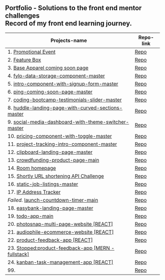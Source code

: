## Portfolio - Solutions to the front end mentor challenges <br/>Record of my front end learning journey.

| Projects-name | Repo-link |
| ------------- | ------------- |
| 1. [Promotional Event](https://junjiequan.github.io/projects/pricebox/)  | [Repo](https://github.com/junjiequan/projects/tree/main/pricebox)  |
| 2. [Feature Box](https://https://junjiequan.github.io/projects/pricebox/.github.io/projects/Featurebox/) | [Repo](https://github.com/junjiequan/projects/tree/main/Featurebox)  |
| 3. [Base Apparel coming soon page](https://junjiequan.github.io/projects/BeautyMain/index.html) | [Repo](https://github.com/junjiequan/projects/tree/main/BeautyMain) |
| 4. [fylo-data-storage-component-master](https://junjiequan.github.io/projects/fylo-data-storage-component-master/) | [Repo](https://github.com/junjiequan/projects/tree/main/fylo-data-storage-component-master) |
| 5. [intro-component-with-signup-form-master](https://junjiequan.github.io/projects/intro-component-with-signup-form-master/) | [Repo](https://github.com/junjiequan/projects/tree/main/intro-component-with-signup-form-master)|
| 6. [ping-coming-soon-page-master](https://junjiequan.github.io/projects/ping-coming-soon-page-master) | [Repo](https://github.com/junjiequan/projects/tree/main/ping-coming-soon-page-master) |
| 7. [coding-bootcamp-testimonials-slider-master](https://junjiequan.github.io/projects/coding-bootcamp-testimonials-slider-master/) | [Repo](https://github.com/junjiequan/projects/tree/main/coding-bootcamp-testimonials-slider-master)|
| 8. [huddle-landing-page-with-curved-sections-master](https://junjiequan.github.io/projects/huddle-landing-page-with-curved-sections-master/)  | [Repo](https://github.com/junjiequan/projects/tree/main/huddle-landing-page-with-curved-sections-master)  |
| 9. [social-media-dashboard-with-theme-switcher-master](https://junjiequan.github.io/projects/social-media-dashboard-with-theme-switcher-master/)  | [Repo](https://github.com/junjiequan/projects/tree/main/social-media-dashboard-with-theme-switcher-master) |
| 10. [pricing-component-with-toggle-master](https://junjiequan.github.io/projects/pricing-component-with-toggle-master/)  | [Repo](https://github.com/junjiequan/projects/tree/main/pricing-component-with-toggle-master)  |
| 11. [project-tracking-intro-component-master](https://junjiequan.github.io/projects/project-tracking-intro-component-master/)  | [Repo](https://github.com/junjiequan/projects/tree/main/project-tracking-intro-component-master)  |
| 12. [clipboard-landing-page-master](https://junjiequan.github.io/projects/clipboard-landing-page-master/)  | [Repo](https://github.com/junjiequan/projects/tree/main/clipboard-landing-page-master)  |
| 13. [crowdfunding-product-page-main](https://junjiequan.github.io/projects/crowdfunding-product-page-main/)  | [Repo](https://github.com/junjiequan/projects/tree/main/crowdfunding-product-page-main)  |
| 14. [Room homepage](https://junjiequan.github.io/projects/room-homepage-master/)  | [Repo](https://github.com/junjiequan/projects/tree/main/room-homepage-master)  |
| 15. [Shortly URL shortening API Challenge](https://junjiequan.github.io/projects/url-shortening-api-master/)  | [Repo](https://github.com/junjiequan/projects/tree/main/url-shortening-api-master)  |
| 16. [static-job-listings-master](https://junjiequan.github.io/projects/static-job-listings-master/)  | [Repo](https://github.com/junjiequan/projects/tree/main/static-job-listings-master)  |
| 17. [IP Address Tracker](https://junjiequan.github.io/projects/ip-address-tracker-master/) | [Repo](https://github.com/junjiequan/projects/tree/main/ip-address-tracker-master)  |
|_Failed._ [launch-countdown-timer-main](https://junjiequan.github.io/projects/launch-countdown-timer-main/) |[Repo](https://github.com/junjiequan/projects/tree/main/launch-countdown-timer-main)|
| 18. [easybank-landing-page-master](https://junjiequan.github.io/projects/easybank-landing-page-master/)  | [Repo](https://github.com/junjiequan/projects/tree/main/easybank-landing-page-master)  |
| 19. [todo-app-main](https://junjiequan.github.io/projects/todo-app-main/)  | [Repo](https://github.com/junjiequan/projects/tree/main/todo-app-main)  |
| 20. [photosnap-multi-page-website [REACT]](https://junjiequan.github.io/photosnap-frontend-challenge/) | [Repo](https://github.com/junjiequan/photosnap-frontend-challenge) |
| 21. [audiophile-ecommerce-website [REACT]](https://junjiequan.github.io/audiophile-ecommerce-website/)|[Repo](https://github.com/junjiequan/audiophile-ecommerce-website)|
| 22. [product-feedback-app [REACT]](https://product-feedback-app-jay.netlify.app/#/)|[Repo](https://github.com/junjiequan/product-feedback-app/)|
| 23. [Stopped:product-feedback-app [MERN - fullstack]](https://fullstack-product-feedback-app.herokuapp.com/)  | [Repo](https://github.com/junjiequan/fullstack)  |
| 24. [kanban-task-management-app [REACT]](https://kanban-app-jay.netlify.app/)  | [Repo](https://github.com/junjiequan/kanban_)
| 99. []()  | [Repo]()  |
